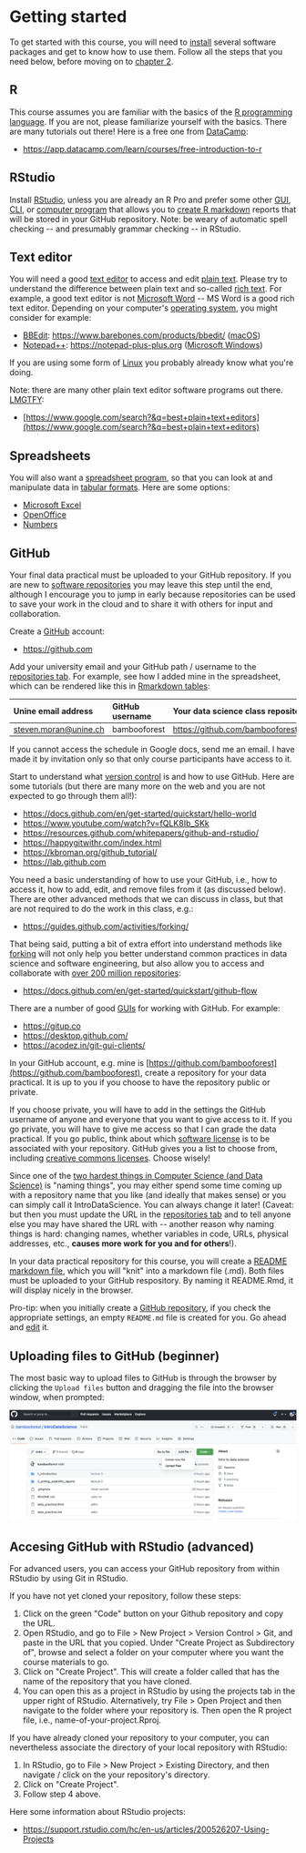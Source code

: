 # Getting started

To get started with this course, you will need to [install](https://en.wikipedia.org/wiki/Installation_(computer_programs)) several software packages and get to know how to use them. Follow all the steps that you need below, before moving on to [chapter 2](https://github.com/bambooforest/IntroDataScience/2_writing_scientific_reports).


## R

This course assumes you are familiar with the basics of the [R programming language](https://en.wikipedia.org/wiki/R_(programming_language)). If you are not, please familiarize yourself with the basics. There are many tutorials out there! Here is a free one from [DataCamp](https://www.datacamp.com):

* https://app.datacamp.com/learn/courses/free-introduction-to-r


## RStudio

Install [RStudio](https://www.rstudio.com), unless you are already an R Pro and prefer some other [GUI](https://en.wikipedia.org/wiki/Graphical_user_interface), [CLI](https://en.wikipedia.org/wiki/Command-line_interface), or [computer program](https://en.wikipedia.org/wiki/Computer_program) that allows you to [create R markdown](https://rmarkdown.rstudio.com/authoring_quick_tour.html) reports that will be stored in your GitHub repository. Note: be weary of automatic spell checking -- and presumably grammar checking -- in RStudio.


## Text editor

You will need a good [text editor](https://en.wikipedia.org/wiki/Text_editor) to access and edit [plain text](https://en.wikipedia.org/wiki/Plain_text). Please try to understand the difference between plain text and so-called [rich text](https://en.wikipedia.org/wiki/Formatted_text). For example, a good text editor is not [Microsoft Word](https://en.wikipedia.org/wiki/Microsoft_Word) -- MS Word is a good rich text editor. Depending on your computer's [operating system](https://en.wikipedia.org/wiki/Operating_system), you might consider for example:

* [BBEdit](https://en.wikipedia.org/wiki/BBEdit): https://www.barebones.com/products/bbedit/ ([macOS](https://en.wikipedia.org/wiki/MacOS)) 
* [Notepad++](https://en.wikipedia.org/wiki/Notepad%2B%2B): https://notepad-plus-plus.org ([Microsoft Windows](https://en.wikipedia.org/wiki/Microsoft_Windows))

If you are using some form of [Linux](https://en.wikipedia.org/wiki/Linux) you probably already know what you're doing.

Note: there are many other plain text editor software programs out there. [LMGTFY](https://www.dictionary.com/e/slang/lmgtfy/):

* [https://www.google.com/search?&q=best+plain+text+editors](https://www.google.com/search?&q=best+plain+text+editors)


## Spreadsheets

You will also want a [spreadsheet program](https://en.wikipedia.org/wiki/Spreadsheet), so that you can look at and manipulate data in [tabular formats](https://en.wikipedia.org/wiki/Table_(information)). Here are some options:

* [Microsoft Excel](https://en.wikipedia.org/wiki/Microsoft_Excel)
* [OpenOffice](https://en.wikipedia.org/wiki/Apache_OpenOffice)
* [Numbers](https://en.wikipedia.org/wiki/Numbers_(spreadsheet))


## GitHub

Your final data practical must be uploaded to your GitHub repository. If you are new to [software repositories](https://en.wikipedia.org/wiki/Software_repository) you may leave this step until the end, although I encourage you to jump in early because repositories can be used to save your work in the cloud and to share it with others for input and collaboration.

Create a [GitHub](https://en.wikipedia.org/wiki/GitHub) account:

* https://github.com

Add your university email and your GitHub path / username to the [repositories tab](https://docs.google.com/spreadsheets/d/1di-H7lsmdkT1RJlsXERkIcBSE4Y6XKIwPdulyaZ13DM/edit#gid=788106030&range=A1). For example, see how I added mine in the spreadsheet, which can be rendered like this in [Rmarkdown tables](https://dereksonderegger.github.io/570L/15-rmarkdown-tricks.html):

| Unine email address | GitHub username | Your data science class repository URL |
|:------|:-----|:---------|
| steven.moran@unine.ch | bambooforest | https://github.com/bambooforest/IntroDataScience/ |

If you cannot access the schedule in Google docs, send me an email. I have made it by invitation only so that only course participants have access to it.

Start to understand what [version control](https://en.wikipedia.org/wiki/Distributed_version_control) is and how to use GitHub. Here are some tutorials (but there are many more on the web and you are not expected to go through them all!):

* https://docs.github.com/en/get-started/quickstart/hello-world
* https://www.youtube.com/watch?v=fQLK8Ib_SKk
* https://resources.github.com/whitepapers/github-and-rstudio/
* https://happygitwithr.com/index.html
* https://kbroman.org/github_tutorial/
* https://lab.github.com

You need a basic understanding of how to use your GitHub, i.e., how to access it, how to add, edit, and remove files from it (as discussed below). There are other advanced methods that we can discuss in class, but that are not required to do the work in this class, e.g.:

* https://guides.github.com/activities/forking/

That being said, putting a bit of extra effort into understand methods like [forking](https://en.wikipedia.org/wiki/Fork_(software_development)) will not only help you better understand common practices in data science and software engineering, but also allow you to access and collaborate with [over 200 million repositories](https://en.wikipedia.org/wiki/GitHub):

* https://docs.github.com/en/get-started/quickstart/github-flow

There are a number of good [GUIs](https://en.wikipedia.org/wiki/Graphical_user_interface) for working with GitHub. For example:

* https://gitup.co
* https://desktop.github.com/
* https://acodez.in/git-gui-clients/

In your GitHub account, e.g. mine is [https://github.com/bambooforest](https://github.com/bambooforest), create a repository for your data practical. It is up to you if you choose to have the repository public or private. 

If you choose private, you will have to add in the settings the GitHub username of anyone and everyone that you want to give access to it. If you go private, you will have to give me access so that I can grade the data practical. If you go public, think about which [software license](https://en.wikipedia.org/wiki/Software_license) is to be associated with your repository. GitHub gives you a list to choose from, including [creative commons licenses](https://creativecommons.org/licenses/). Choose wisely!

Since one of the [two hardest things in Computer Science (and Data Science)](https://martinfowler.com/bliki/TwoHardThings.html) is "naming things", you may either spend some time coming up with a repository name that you like (and ideally that makes sense) or you can simply call it IntroDataScience. You can always change it later! (Caveat: but then you must update the URL in the [repositories tab](https://docs.google.com/spreadsheets/d/1di-H7lsmdkT1RJlsXERkIcBSE4Y6XKIwPdulyaZ13DM/edit#gid=788106030&range=A1) and to tell anyone else you may have shared the URL with -- another reason why naming things is hard: changing names, whether variables in code, URLs, physical addresses, etc., **causes more work for you and for others**!).

In your data practical repository for this course, you will create a [README markdown file](README.Rmd), which you will "knit" into a markdown file (.md). Both files must be uploaded to your GitHub respository. By naming it README.Rmd, it will display nicely in the browser.

Pro-tip: when you initially create a [GitHub repository](https://docs.github.com/en/get-started/quickstart/create-a-repo), if you check the appropriate settings, an empty `README.md` file is created for you. Go ahead and [edit](https://docs.github.com/en/repositories/working-with-files/managing-files/editing-files) it.


## Uploading files to GitHub (beginner)

The most basic way to upload files to GitHub is through the browser by clicking the `Upload files` button and dragging the file into the browser window, when prompted:

![Upload to GitHub.](upload.png)


## Accesing GitHub with RStudio (advanced)

For advanced users, you can access your GitHub repository from within RStudio by using Git in RStudio.

If you have not yet cloned your repository, follow these steps:

1. Click on the green "Code" button on your Github repository and copy the URL.
2. Open RStudio, and go to File > New Project > Version Control > Git, and paste in the URL that you  copied. Under "Create Project as Subdirectory of", browse and select a folder on your computer where you want the course materials to go.
3. Click on "Create Project". This will create a folder called that has the name of the repository that you have cloned.
4. You can open this as a project in RStudio by using the projects tab in the upper right of RStudio. Alternatively, try File > Open Project and then navigate to the folder where your repository is. Then open the R project file, i.e., name-of-your-project.Rproj.


If you have already cloned your repository to your computer, you can nevertheless associate the directory of your local repository with RStudio:

1. In RStudio, go to File > New Project > Existing Directory, and then navigate / click on the your repository's directory.
2. Click on "Create Project".
3. Follow step 4 above.

Here some information about RStudio projects:

* https://support.rstudio.com/hc/en-us/articles/200526207-Using-Projects




